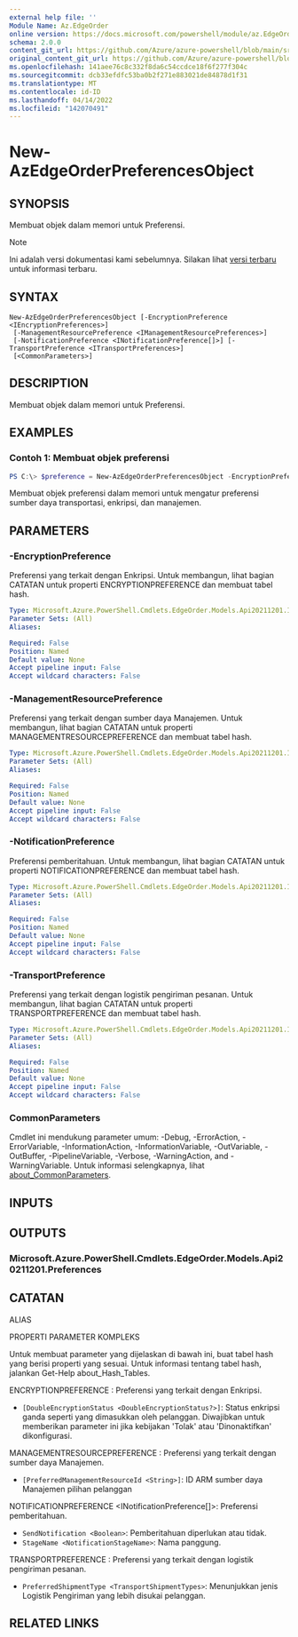 ```yaml
---
external help file: ''
Module Name: Az.EdgeOrder
online version: https://docs.microsoft.com/powershell/module/az.EdgeOrder/new-AzEdgeOrderPreferencesObject
schema: 2.0.0
content_git_url: https://github.com/Azure/azure-powershell/blob/main/src/EdgeOrder/help/New-AzEdgeOrderPreferencesObject.md
original_content_git_url: https://github.com/Azure/azure-powershell/blob/main/src/EdgeOrder/help/New-AzEdgeOrderPreferencesObject.md
ms.openlocfilehash: 141aee76c8c332f8da6c54ccdce18f6f277f304c
ms.sourcegitcommit: dcb33efdfc53ba0b2f271e883021de84878d1f31
ms.translationtype: MT
ms.contentlocale: id-ID
ms.lasthandoff: 04/14/2022
ms.locfileid: "142070491"
---
```

# New-AzEdgeOrderPreferencesObject

## SYNOPSIS
Membuat objek dalam memori untuk Preferensi.

> [!NOTE]
>Ini adalah versi dokumentasi kami sebelumnya. Silakan lihat [versi terbaru](/powershell/module/az.edgeorder/new-azedgeorderpreferencesobject) untuk informasi terbaru.

## SYNTAX

```
New-AzEdgeOrderPreferencesObject [-EncryptionPreference <IEncryptionPreferences>]
 [-ManagementResourcePreference <IManagementResourcePreferences>]
 [-NotificationPreference <INotificationPreference[]>] [-TransportPreference <ITransportPreferences>]
 [<CommonParameters>]
```

## DESCRIPTION
Membuat objek dalam memori untuk Preferensi.

## EXAMPLES

### Contoh 1: Membuat objek preferensi
```powershell
PS C:\> $preference = New-AzEdgeOrderPreferencesObject -EncryptionPreference @{DoubleEncryptionStatus = "Disabled"} -TransportPreference @{PreferredShipmentType = "MicrosoftManaged"} -ManagementResourcePreference @{PreferredManagementResourceId = "/subscriptions/managementSubscriptionId/resourceGroups/resourceGroupName/providers/Microsoft.DataBoxEdge/DataBoxEdgeDevices/1GPUtest"}
```

Membuat objek preferensi dalam memori untuk mengatur preferensi sumber daya transportasi, enkripsi, dan manajemen.

## PARAMETERS

### -EncryptionPreference
Preferensi yang terkait dengan Enkripsi.
Untuk membangun, lihat bagian CATATAN untuk properti ENCRYPTIONPREFERENCE dan membuat tabel hash.

```yaml
Type: Microsoft.Azure.PowerShell.Cmdlets.EdgeOrder.Models.Api20211201.IEncryptionPreferences
Parameter Sets: (All)
Aliases:

Required: False
Position: Named
Default value: None
Accept pipeline input: False
Accept wildcard characters: False
```

### -ManagementResourcePreference
Preferensi yang terkait dengan sumber daya Manajemen.
Untuk membangun, lihat bagian CATATAN untuk properti MANAGEMENTRESOURCEPREFERENCE dan membuat tabel hash.

```yaml
Type: Microsoft.Azure.PowerShell.Cmdlets.EdgeOrder.Models.Api20211201.IManagementResourcePreferences
Parameter Sets: (All)
Aliases:

Required: False
Position: Named
Default value: None
Accept pipeline input: False
Accept wildcard characters: False
```

### -NotificationPreference
Preferensi pemberitahuan.
Untuk membangun, lihat bagian CATATAN untuk properti NOTIFICATIONPREFERENCE dan membuat tabel hash.

```yaml
Type: Microsoft.Azure.PowerShell.Cmdlets.EdgeOrder.Models.Api20211201.INotificationPreference[]
Parameter Sets: (All)
Aliases:

Required: False
Position: Named
Default value: None
Accept pipeline input: False
Accept wildcard characters: False
```

### -TransportPreference
Preferensi yang terkait dengan logistik pengiriman pesanan.
Untuk membangun, lihat bagian CATATAN untuk properti TRANSPORTPREFERENCE dan membuat tabel hash.

```yaml
Type: Microsoft.Azure.PowerShell.Cmdlets.EdgeOrder.Models.Api20211201.ITransportPreferences
Parameter Sets: (All)
Aliases:

Required: False
Position: Named
Default value: None
Accept pipeline input: False
Accept wildcard characters: False
```

### CommonParameters
Cmdlet ini mendukung parameter umum: -Debug, -ErrorAction, -ErrorVariable, -InformationAction, -InformationVariable, -OutVariable, -OutBuffer, -PipelineVariable, -Verbose, -WarningAction, and -WarningVariable. Untuk informasi selengkapnya, lihat [about_CommonParameters](http://go.microsoft.com/fwlink/?LinkID=113216).

## INPUTS

## OUTPUTS

### Microsoft.Azure.PowerShell.Cmdlets.EdgeOrder.Models.Api20211201.Preferences

## CATATAN

ALIAS

PROPERTI PARAMETER KOMPLEKS

Untuk membuat parameter yang dijelaskan di bawah ini, buat tabel hash yang berisi properti yang sesuai. Untuk informasi tentang tabel hash, jalankan Get-Help about_Hash_Tables.


ENCRYPTIONPREFERENCE <IEncryptionPreferences>: Preferensi yang terkait dengan Enkripsi.
  - `[DoubleEncryptionStatus <DoubleEncryptionStatus?>]`: Status enkripsi ganda seperti yang dimasukkan oleh pelanggan. Diwajibkan untuk memberikan parameter ini jika kebijakan 'Tolak' atau 'Dinonaktifkan' dikonfigurasi.

MANAGEMENTRESOURCEPREFERENCE <IManagementResourcePreferences>: Preferensi yang terkait dengan sumber daya Manajemen.
  - `[PreferredManagementResourceId <String>]`: ID ARM sumber daya Manajemen pilihan pelanggan

NOTIFICATIONPREFERENCE <INotificationPreference[]>: Preferensi pemberitahuan.
  - `SendNotification <Boolean>`: Pemberitahuan diperlukan atau tidak.
  - `StageName <NotificationStageName>`: Nama panggung.

TRANSPORTPREFERENCE <ITransportPreferences>: Preferensi yang terkait dengan logistik pengiriman pesanan.
  - `PreferredShipmentType <TransportShipmentTypes>`: Menunjukkan jenis Logistik Pengiriman yang lebih disukai pelanggan.

## RELATED LINKS

